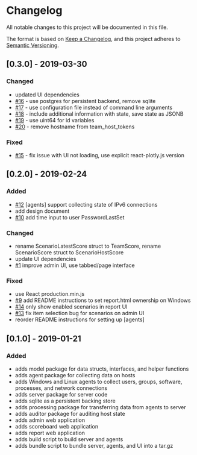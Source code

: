 # Changelog
All notable changes to this project will be documented in this file.

The format is based on [Keep a Changelog](https://keepachangelog.com/en/1.0.0/),
and this project adheres to [Semantic Versioning](https://semver.org/spec/v2.0.0.html).

## [0.3.0] - 2019-03-30
### Changed
- updated UI dependencies
- [#16](https://github.com/sumwonyuno/cp-scoring/issues/16) - use postgres for persistent backend, remove sqlite
- [#17](https://github.com/sumwonyuno/cp-scoring/issues/17) - use configuration file instead of command line arguments
- [#18](https://github.com/sumwonyuno/cp-scoring/issues/18) - include additional information with state, save state as JSONB
- [#19](https://github.com/sumwonyuno/cp-scoring/issues/19) - use uint64 for id variables
- [#20](https://github.com/sumwonyuno/cp-scoring/issues/20) - remove hostname from team_host_tokens

### Fixed
- [#15](https://github.com/sumwonyuno/cp-scoring/issues/15) - fix issue with UI not loading, use explicit react-plotly.js version

## [0.2.0] - 2019-02-24
### Added
- [#12](https://github.com/sumwonyuno/cp-scoring/issues/12) [agents] support collecting state of IPv6 connections
- add design document
- [#10](https://github.com/sumwonyuno/cp-scoring/issues/10) add time input to user PasswordLastSet

### Changed
- rename ScenarioLatestScore struct to TeamScore, rename ScenarioScore struct to ScenarioHostScore
- update UI dependencies
- [#1](https://github.com/sumwonyuno/cp-scoring/issues/1) improve admin UI, use tabbed/page interface

### Fixed
- use React production.min.js
- [#9](https://github.com/sumwonyuno/cp-scoring/issues/9) add README instructions to set report.html ownership on Windows
- [#14](https://github.com/sumwonyuno/cp-scoring/issues/14) only show enabled scenarios in report UI
- [#13](https://github.com/sumwonyuno/cp-scoring/issues/13) fix item selection bug for scenarios on admin UI
- reorder README instructions for setting up [agents]

## [0.1.0] - 2019-01-21
### Added
- adds model package for data structs, interfaces, and helper functions
- adds agent package for collecting data on hosts
- adds Windows and Linux agents to collect users, groups, software, processes, and network connections
- adds server package for server code
- adds sqlite as a persistent backing store
- adds processing package for transferring data from agents to server
- adds auditor package for auditing host state
- adds admin web application
- adds scoreboard web application
- adds report web application
- adds build script to build server and agents
- adds bundle script to bundle server, agents, and UI into a tar.gz
